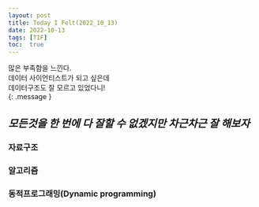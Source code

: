 ```yaml
---
layout: post
title: Today I Felt(2022_10_13)
date: 2022-10-13
tags: [TIF]
toc:  true
---
```

많은 부족함을 느낀다.<br/>
데이터 사이언티스트가 되고 싶은데<br/>
데이터구조도 잘 모르고 있었다니! <br/>
{: .message }

## *모든것을 한 번에 다 잘할 수 없겠지만 차근차근 잘 해보자*

### 자료구조
### 알고리즘
### 동적프로그래밍(Dynamic programming)



